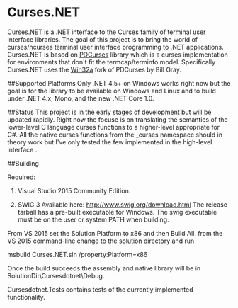 # Curses.NET
Curses.NET is a .NET interface to the Curses family of terminal user interface libraries. The goal of this project is to bring the world of curses/ncurses terminal user interface programming to .NET applications. Curses.NET is based on [PDCurses](https://github.com/wmcbrine/PDCurses) library which is a curses implementation for environments that don't fit the termcap/terminfo model. Specifically Curses.NET uses the [Win32a](https://github.com/Bill-Gray/PDCurses/) fork of PDCurses by Bill Gray.

##Supported Platforms
Only .NET 4.5+ on Windows works right now but the goal is for the library to be available on Windows and Linux and to build under .NET 4.x, Mono, and the new .NET Core 1.0.

##Status
This project is in the early stages of development but will be updated rapidly. Right now the focuse is on translating the semantics of the lower-level C language curses functions to a higher-level appropriate for C#. All the native curses functions from the _curses namespace should in theory work but I've only tested the few implemented in the high-level interface .

##Building

Required:

1) Visual Studio 2015 Community Edition.

2) SWIG 3 Available here: http://www.swig.org/download.html The release tarball has a pre-built executable for Windows. The swig executable must be on the user or system PATH when building.

From VS 2015 set the Solution Platform to x86 and then Build All. from the VS 2015 command-line change to the solution directory and run 

msbuild Curses.NET.sln /property:Platform=x86 

Once the build succeeds the assembly and native library will be in SolutionDir\Cursesdotnet\Debug.

Cursesdotnet.Tests contains tests of the currently implemented functionality.

